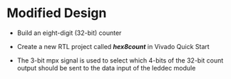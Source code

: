 # Modified Design

* Build an eight-digit (32-bit) counter

* Create a new RTL project called **_hex8count_** in Vivado Quick Start

* The 3-bit mpx signal is used to select which 4-bits of the 32-bit count output should be sent to the data input of the leddec module
